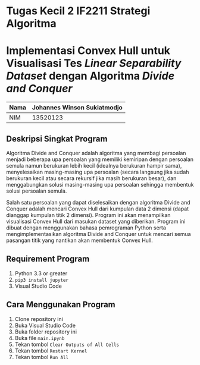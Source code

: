 # Tugas Kecil 2 IF2211 Strategi Algoritma
# Implementasi Convex Hull untuk Visualisasi Tes _Linear Separability Dataset_ dengan Algoritma _Divide and Conquer_

| Nama | Johannes Winson Sukiatmodjo |
| ---- | --------------------------- |
| NIM  | 13520123                    |

## Deskripsi Singkat Program
Algoritma Divide and Conquer adalah algoritma yang membagi persoalan menjadi beberapa upa persoalan yang memiliki kemiripan dengan persoalan semula namun berukuran lebih kecil (idealnya berukuran hampir sama), menyelesaikan masing-masing upa persoalan (secara langsung jika sudah berukuran kecil atau secara rekursif jika masih berukuran besar), dan menggabungkan solusi masing-masing upa persoalan sehingga membentuk solusi persoalan semula.

Salah satu persoalan yang dapat diselesaikan dengan algoritma Divide and Conquer adalah mencari Convex Hull dari kumpulan data 2 dimensi (dapat dianggap kumpulan titik 2 dimensi). Program ini akan menampilkan visualisasi Convex Hull dari masukan dataset yang diberikan. Program ini dibuat dengan menggunakan bahasa pemrograman Python serta mengimplementasikan algoritma Divide and Conquer untuk mencari semua pasangan titik yang nantikan akan membentuk Convex Hull.

## Requirement Program
1. Python 3.3 or greater
2. `pip3 install jupyter`
3. Visual Studio Code

## Cara Menggunakan Program
1. Clone repository ini
2. Buka Visual Studio Code
3. Buka folder repository ini
4. Buka file `main.ipynb`
5. Tekan tombol `Clear Outputs of All Cells`
6. Tekan tombol `Restart Kernel`
7. Tekan tombol `Run All`
